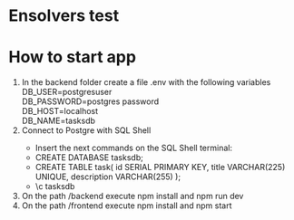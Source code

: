 <h1>Ensolvers test</h1>

<h1>How to start app</h1>

<div>
  <ol>
  <li>In the backend folder create a file .env with the following variables
  </br>
  DB_USER=postgresuser
  </br>
  DB_PASSWORD=postgres password
  </br>
  DB_HOST=localhost 
  </br>
  DB_NAME=tasksdb
  
  </li>
  <li>Connect to Postgre with SQL Shell</li>
  <ul>
  <li>Insert the next commands on the SQL Shell terminal:</li>
  <li>CREATE DATABASE tasksdb;</li>
  <li>CREATE TABLE task(
    id SERIAL PRIMARY KEY,
    title VARCHAR(225) UNIQUE,
    description VARCHAR(255)
);</li>
  <li>\c tasksdb</li>
  </ul>
  <li>On the path /backend execute npm install and npm run dev </li>
  <li>On the path /frontend execute npm install and npm start</li>
 
  </ol>
</div>
